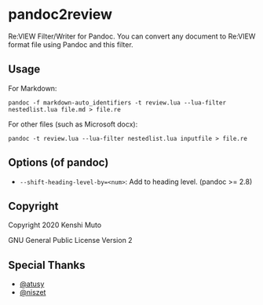 # pandoc2review

Re:VIEW Filter/Writer for Pandoc. You can convert any document to Re:VIEW format file using Pandoc and this filter.

## Usage

For Markdown:

```
pandoc -f markdown-auto_identifiers -t review.lua --lua-filter nestedlist.lua file.md > file.re
```

For other files (such as Microsoft docx):

```
pandoc -t review.lua --lua-filter nestedlist.lua inputfile > file.re
```

## Options (of pandoc)
- `--shift-heading-level-by=<num>`: Add <num> to heading level. (pandoc >= 2.8)

## Copyright

Copyright 2020 Kenshi Muto

GNU General Public License Version 2

## Special Thanks
- [@atusy](https://github.com/atusy)
- [@niszet](https://github.com/niszet)